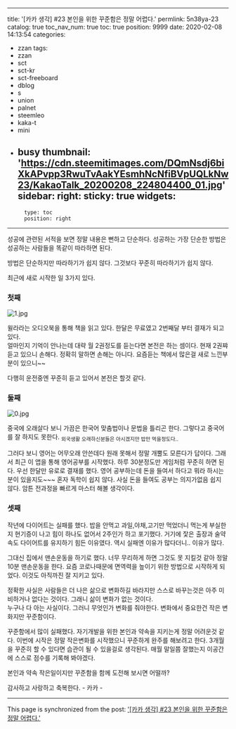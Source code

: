 
---
title: '[카카 생각] #23  본인을 위한 꾸준함은 정말 어렵다.'
permlink: 5n38ya-23
catalog: true
toc_nav_num: true
toc: true
position: 9999
date: 2020-02-08 14:13:54
categories:
- zzan
tags:
- zzan
- sct
- sct-kr
- sct-freeboard
- dblog
- s
- union
- palnet
- steemleo
- kaka-t
- mini
- busy
thumbnail: 'https://cdn.steemitimages.com/DQmNsdj6biXkAPvpp3RwuTvAakYEsmhNcNfiBVpUQLkNw23/KakaoTalk_20200208_224804400_01.jpg'
sidebar:
    right:
        sticky: true
widgets:
    -
        type: toc
        position: right
---


성공에 관련된 서적을 보면 정말 내용은 뻔하고
단순하다.  성공하는  가장 단순한 방법은 성공하는
사람들을 똑같이 따라하면 된다. 

방법은 단순하지만 따라하기가 쉽지 않다. 
그것보다 꾸준히 따라하기가 쉽지 않다. 

최근에 새로 시작한 일 3가지 있다. 

### 첫째
![1.jpg](https://cdn.steemitimages.com/DQmNsdj6biXkAPvpp3RwuTvAakYEsmhNcNfiBVpUQLkNw23/KakaoTalk_20200208_224804400_01.jpg)

윌라라는 오디오북을  통해 책을 읽고 있다. 
한달은 무료였고 2번째달 부터 결재가 되고 있다.  
얼마인지 기억이 안나는데 대략 월 2권정도를 듣는다면
본전은 하는 셈이다.  현재 2권쨔 듣고 있으니 손해다. 
정확히 말하면 손해는 아니다.  요즘듣는 책에서 많은걸
새로 느낀부분이 있으니~~ 

다행히 운전중엔 꾸준히 듣고 있어서 본전은 할것 같다.

### 둘째
![0.jpg](https://cdn.steemitimages.com/DQmW5Sbo4vnrapgoXHHxhdJNfX6qJa584cpypyA7MajvHAr/KakaoTalk_20200208_224804400.jpg)

중국에 오래살다 보니 가끔은 한국어 맞춤법이나 문법을 틀리곤 한다.
그렇다고 중국어를 잘 하지도 못한다. 
<sub>외국생활 오래하신분들은 아시겠지만 밥만 먹을정도다..</sub>

그러다 보니 영어는 어무오래 안쓴데다 원래 못해서 정말 개뿔도
모른다가 답이다.  그래서 최근 이 앱을 통해 영어공부를 시작했다. 
하루 30분정도만 게임처럼 꾸준히 하면 된다.  우선 한달만 유로로
결재를 했다. 영어 공부하는데 돈을 들여서 하다고 뭐라 하시는 분이
있을지도~~~ 혼자 독학이 쉽지 않다.  사실 돈을 들여도 공부는 
의지가없음 쉽지 않다.  암튼 전과정을 빠르게 마스터 해볼 생각이다.

### 셋째
작년에 다이어트는 실패를 했다. 
밥을 안먹고 과일,야채,고기만 먹었더니 먹는게 부실한지
현기증이 나고 힘이 하나도 없어서 2주인가 하고 포기했다. 
거기에 잧은 출장과 술약속도 다이어트를 유지하기 힘든 이유였다.
역시 실패엔 이유가 많다더니.. 이유가 많다. 

그대신  집에서 맨손운동을  하기로 했다.
너무 무리하게 하면 그것도 못 지킬것 같아 정말
10분 맨손운동을 한다.  요즘 코로나때문에 면역력을
높이기 위한 방법으로 시작하게 되었다. 
이것도 아직까진 잘 지키고 있다. 


정확한 사실은 사람들은 더 나은 삶으로 변화하길 
바라지만 스스로 바꾸는것은 아주 미비하거나 없다는
것이다.  그래니 삶이 변화가 없는 것이다.  
누구나 다 아는 사실이다.  그러니 무엇인가 변화를 줘야한다.
변화에서  중요한건 작은 변화지만 꾸준함이다. 

꾸준함에서 많이 실패했다.  자기개발을 위한  본인과 약속을
지키는게 정말 어려운것 같다.  이번에 시작은 정말 작은변화를
시작했으니 꾸준하게 완주를 해보려고 한다. 
3개월을 꾸준히 할 수 있다면 습관이 될 수 있을걸로 생각된다. 
매월 말일쯤 잘했는지 이공간에 스스로 점수를 기록해 봐야겠다.

본인과 약속 작은일이지만 꾸준함을 함께 도전해 보시면 어떨까?

감사하고 사랑하고 축복한다. - 카카 -

- - -

This page is synchronized from the post: ['[카카 생각] #23  본인을 위한 꾸준함은 정말 어렵다.'](https://steemit.com/@kibumh/5n38ya-23)
